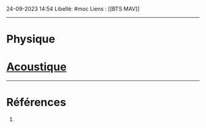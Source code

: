 24-09-2023 14:54
Libellé: #moc
Liens : [[BTS MAV]] 

---
# Physique
# [Acoustique](Physique/acoustiquearchitecturale.md)


---
# Références
1. 